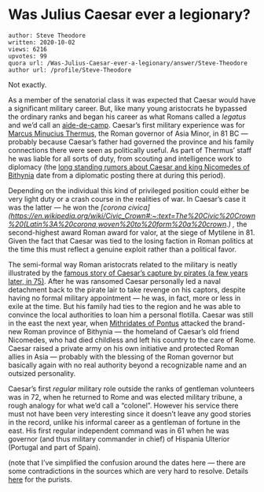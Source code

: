 # Was Julius Caesar ever a legionary?

	author: Steve Theodore
	written: 2020-10-02
	views: 6216
	upvotes: 99
	quora url: /Was-Julius-Caesar-ever-a-legionary/answer/Steve-Theodore
	author url: /profile/Steve-Theodore


Not exactly.

As a member of the senatorial class it was expected that Caesar would have a significant military career. But, like many young aristocrats he bypassed the ordinary ranks and began his career as what Romans called a _legatus_ and we’d call an [aide-de-camp](https://en.wikipedia.org/wiki/Aide-de-camp). Caesar’s first military experience was for [Marcus Minucius Thermus](https://en.wikipedia.org/wiki/Marcus_Minucius_Thermus), the Roman governor of Asia Minor, in 81 BC — probably because Caesar’s father had governed the province and his family connections there were seen as politically useful. As part of Thermus’ staff he was liable for all sorts of duty, from scouting and intelligence work to diplomacy (the [long standing rumors about Caesar and king Nicomedes of Bithynia](https://www.quora.com/Did-Julius-Caesar-have-a-homosexual-affair-with-King-Nicomedes?ch=10&share=f978df4c&srid=zLvM) date from a diplomatic posting there at during this period).

Depending on the individual this kind of privileged position could either be very light duty or a crash course in the realities of war. In Caesar’s case it was the latter — he won the _[corona civica](https://en.wikipedia.org/wiki/Civic_Crown#:~:text=The%20Civic%20Crown%20(Latin%3A%20corona,woven%20to%20form%20a%20crown.)_ _,_ the second-highest award Roman award for valor, at the siege of Mytilene in 81. Given the fact that Caesar was tied to the losing faction in Roman politics at the time this must reflect a genuine exploit rather than a political favor.

The semi-formal way Roman aristocrats related to the military is neatly illustrated by the [famous story of Caesar’s capture by pirates (a few years later, in 75)](https://www.quora.com/Was-Julius-Caesar-really-captured-by-pirates/answer/Steve-Theodore?ch=10&share=5d515bf7&srid=zLvM). After he was ransomed Caesar personally led a naval detachment back to the pirate lair to take revenge on his captors, despite having no formal military appointment — he was, in fact, more or less in exile at the time. But his family had ties to the region and he was able to convince the local authorities to loan him a personal flotilla. Caesar was still in the east the next year, when [Mithridates of Pontus](https://en.wikipedia.org/wiki/Mithridates_VI#Mithridatic_Wars) attacked the brand-new Roman province of Bithynia — the homeland of Caesar’s old friend Nicomedes, who had died childless and left his country to the care of Rome. Caesar raised a private army on his own initiative and protected Roman allies in Asia — probably with the blessing of the Roman governor but basically again with no real authority beyond a recognizable name and an outsized personality.

Caesar’s first _regular_ military role outside the ranks of gentleman volunteers was in 72, when he returned to Rome and was elected military tribune, a rough analogy for what we’d call a “colonel”. However his service there must not have been very interesting since it doesn’t leave any good stories in the record, unlike his informal career as a gentleman of fortune in the east. His first regular independent command was in 61 when he was governor (and thus military commander in chief) of Hispania Ulterior (Portugal and part of Spain).



(note that I’ve simplified the confusion around the dates here — there are some contradictions in the sources which are very hard to resolve. Details [here](https://www.jstor.org/stable/40929482) for the purists.

